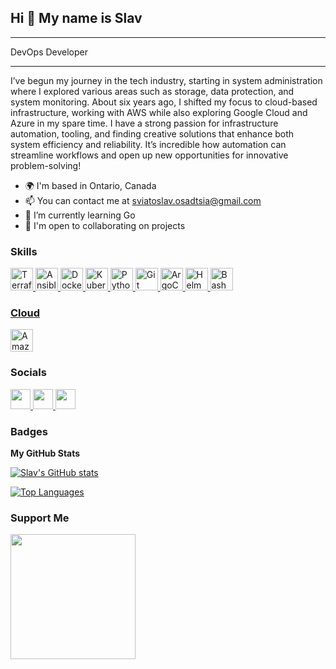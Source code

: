 ## Hi 👋 My name is Slav
------------------------

DevOps Developer
________________

I’ve begun my journey in the tech industry, starting in system administration where I explored various areas such as storage, data protection, and system monitoring. About six years ago, I shifted my focus to cloud-based infrastructure, working with AWS while also exploring Google Cloud and Azure in my spare time. I have a strong passion for infrastructure automation, tooling, and finding creative solutions that enhance both system efficiency and reliability. It’s incredible how automation can streamline workflows and open up new opportunities for innovative problem-solving! 

* 🌍  I'm based in Ontario, Canada
* 📫  You can contact me at [sviatoslav.osadtsia@gmail.com](mailto:sviatoslav.osadtsia@gmail.com)
* 🌱  I’m currently learning Go
* 🤝  I'm open to collaborating on projects

### Skills

<p align="left">
<a href="https://www.terraform.io/" target="_blank" rel="noreferrer">
    <img src="https://cdn.jsdelivr.net/gh/devicons/devicon/icons/terraform/terraform-original.svg" width="36" height="36" alt="Terraform" />
</a>
<a href="https://www.ansible.com/" target="_blank" rel="noreferrer">
    <img src="https://cdn.jsdelivr.net/gh/devicons/devicon/icons/ansible/ansible-original.svg" width="36" height="36" alt="Ansible" />
</a>
<a href="https://www.docker.com/" target="_blank" rel="noreferrer">
    <img src="https://cdn.jsdelivr.net/gh/devicons/devicon/icons/docker/docker-original.svg" width="36" height="36" alt="Docker" />
</a>
<a href="https://kubernetes.io/" target="_blank" rel="noreferrer">
    <img src="https://cdn.jsdelivr.net/gh/devicons/devicon/icons/kubernetes/kubernetes-plain.svg" width="36" height="36" alt="Kubernetes" />
</a>
<a href="https://www.python.org/" target="_blank" rel="noreferrer">
    <img src="https://cdn.jsdelivr.net/gh/devicons/devicon/icons/python/python-original.svg" width="36" height="36" alt="Python" />
</a>
<a href="https://git-scm.com/" target="_blank" rel="noreferrer">
    <img src="https://cdn.jsdelivr.net/gh/devicons/devicon/icons/git/git-original.svg" width="36" height="36" alt="Git" />
</a>
<a href="https://argoproj.github.io/argo-cd/" target="_blank" rel="noreferrer">
    <img src="https://cdn.jsdelivr.net/gh/devicons/devicon/icons/argocd/argocd-original.svg" width="36" height="36" alt="ArgoCD" />
</a>
<a href="https://helm.sh/" target="_blank" rel="noreferrer">
    <img src="https://cdn.jsdelivr.net/gh/devicons/devicon/icons/helm/helm-original.svg" width="36" height="36" alt="Helm" />
</a>
<a href="https://www.gnu.org/software/bash/" target="_blank" rel="noreferrer">
    <img src="https://cdn.jsdelivr.net/gh/devicons/devicon/icons/bash/bash-original.svg" width="36" height="36" alt="Bash" />
</p>


### Cloud

<p align="left">
<a href="https://aws.amazon.com" target="_blank" rel="noreferrer"><img src="https://raw.githubusercontent.com/danielcranney/readme-generator/main/public/icons/skills/aws-colored.svg" width="36" height="36" alt="Amazon Web Services" />
</a>
</p>

### Socials

<p align="left"> 
<a href="https://discord.com/users/shr00mage" target="_blank" rel="noreferrer"><img src="https://raw.githubusercontent.com/danielcranney/readme-generator/main/public/icons/socials/discord.svg" width="32" height="32" />
</a> 
<a href="https://www.github.com/sosadtsia" target="_blank" rel="noreferrer"><img src="https://raw.githubusercontent.com/danielcranney/readme-generator/main/public/icons/socials/github.svg" width="32" height="32" />
</a>
<a href="https://www.linkedin.com/in/sviatoslavosadtsia/" target="_blank" rel="noreferrer"><img src="https://raw.githubusercontent.com/danielcranney/readme-generator/main/public/icons/socials/linkedin.svg" width="32" height="32" /></a> 
</p>
                                                                                                                                                                                                                                                                                                                                                                                                                                                                                                                                                                                                                                                        
### Badges


<b>My GitHub Stats</b>

<a href="http://www.github.com/sosadtsia"><img src="https://github-readme-stats.vercel.app/api?username=sosadtsia&show_icons=true&hide=&count_private=true&title_color=0891b2&text_color=ffffff&icon_color=0891b2&bg_color=1c1917&hide_border=true&show_icons=true" alt="Slav's GitHub stats" />
</a>

<a href="https://github.com/sosadtsia" align="left"><img src="https://github-readme-stats.vercel.app/api/top-langs/?username=sosadtsia&langs_count=10&title_color=0891b2&text_color=ffffff&icon_color=0891b2&bg_color=1c1917&hide_border=true&locale=en&custom_title=Top%20%Languages" alt="Top Languages" />
</a>

### Support Me

<a href="https://www.buymeacoffee.com/sosadtsia"><img src="https://cdn.buymeacoffee.com/buttons/v2/default-yellow.png" width="200" /></a>
